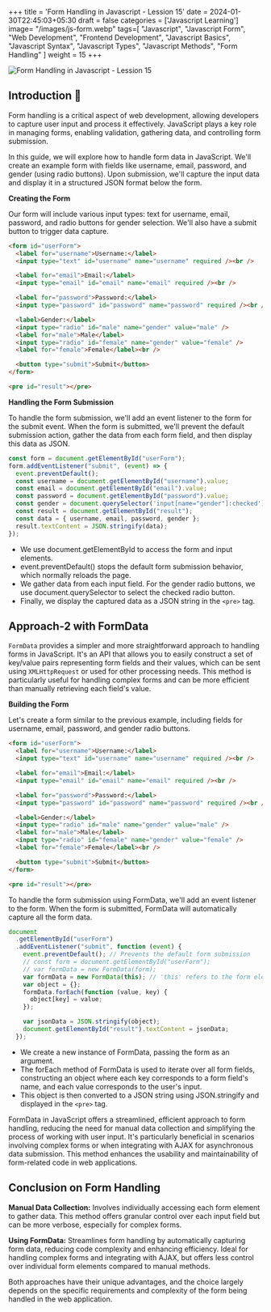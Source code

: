 +++
title = 'Form Handling in Javascript - Lession 15'
date = 2024-01-30T22:45:03+05:30
draft = false
categories = ['Javascript Learning']
image= "/images/js-form.webp"
tags=[
    "Javascript",
    "Javascript Form",
    "Web Development",
    "Frontend Development",
    "Javascript Basics",
    "Javascript Syntax",
    "Javascript Types",
    "Javascript Methods",
    "Form Handling"
]
weight = 15
+++

![Form Handling in Javascript - Lession 15](/images/js-form.webp)

## Introduction 🌱

Form handling is a critical aspect of web development, allowing developers to capture user input and process it effectively. JavaScript plays a key role in managing forms, enabling validation, gathering data, and controlling form submission.

In this guide, we will explore how to handle form data in JavaScript. We'll create an example form with fields like username, email, password, and gender (using radio buttons). Upon submission, we'll capture the input data and display it in a structured JSON format below the form.

**Creating the Form**

Our form will include various input types: text for username, email, password, and radio buttons for gender selection. We'll also have a submit button to trigger data capture.

```html
<form id="userForm">
  <label for="username">Username:</label>
  <input type="text" id="username" name="username" required /><br />

  <label for="email">Email:</label>
  <input type="email" id="email" name="email" required /><br />

  <label for="password">Password:</label>
  <input type="password" id="password" name="password" required /><br />

  <label>Gender:</label>
  <input type="radio" id="male" name="gender" value="male" />
  <label for="male">Male</label>
  <input type="radio" id="female" name="gender" value="female" />
  <label for="female">Female</label><br />

  <button type="submit">Submit</button>
</form>

<pre id="result"></pre>
```

**Handling the Form Submission**

To handle the form submission, we'll add an event listener to the form for the submit event. When the form is submitted, we'll prevent the default submission action, gather the data from each form field, and then display this data as JSON.

```javascript
const form = document.getElementById("userForm");
form.addEventListener("submit", (event) => {
  event.preventDefault();
  const username = document.getElementById("username").value;
  const email = document.getElementById("email").value;
  const password = document.getElementById("password").value;
  const gender = document.querySelector('input[name="gender"]:checked').value;
  const result = document.getElementById("result");
  const data = { username, email, password, gender };
  result.textContent = JSON.stringify(data);
});
```

- We use document.getElementById to access the form and input elements.
- event.preventDefault() stops the default form submission behavior, which normally reloads the page.
- We gather data from each input field. For the gender radio buttons, we use document.querySelector to select the checked radio button.
- Finally, we display the captured data as a JSON string in the `<pre>` tag.

## Approach-2 with FormData

`FormData` provides a simpler and more straightforward approach to handling forms in JavaScript. It's an API that allows you to easily construct a set of key/value pairs representing form fields and their values, which can be sent using `XMLHttpRequest` or used for other processing needs. This method is particularly useful for handling complex forms and can be more efficient than manually retrieving each field's value.

**Building the Form**

Let's create a form similar to the previous example, including fields for username, email, password, and gender radio buttons.

```html
<form id="userForm">
  <label for="username">Username:</label>
  <input type="text" id="username" name="username" required /><br />

  <label for="email">Email:</label>
  <input type="email" id="email" name="email" required /><br />

  <label for="password">Password:</label>
  <input type="password" id="password" name="password" required /><br />

  <label>Gender:</label>
  <input type="radio" id="male" name="gender" value="male" />
  <label for="male">Male</label>
  <input type="radio" id="female" name="gender" value="female" />
  <label for="female">Female</label><br />

  <button type="submit">Submit</button>
</form>

<pre id="result"></pre>
```

To handle the form submission using FormData, we'll add an event listener to the form. When the form is submitted, FormData will automatically capture all the form data.

```javascript
document
  .getElementById("userForm")
  .addEventListener("submit", function (event) {
    event.preventDefault(); // Prevents the default form submission
    // const form = document.getElementById("userForm");
    // var formData = new FormData(form);
    var formData = new FormData(this); // 'this' refers to the form element
    var object = {};
    formData.forEach(function (value, key) {
      object[key] = value;
    });

    var jsonData = JSON.stringify(object);
    document.getElementById("result").textContent = jsonData;
  });
```

- We create a new instance of FormData, passing the form as an argument.
- The forEach method of FormData is used to iterate over all form fields, constructing an object where each key corresponds to a form field's name, and each value corresponds to the user's input.
- This object is then converted to a JSON string using JSON.stringify and displayed in the `<pre>` tag.

FormData in JavaScript offers a streamlined, efficient approach to form handling, reducing the need for manual data collection and simplifying the process of working with user input. It's particularly beneficial in scenarios involving complex forms or when integrating with AJAX for asynchronous data submission. This method enhances the usability and maintainability of form-related code in web applications.

## Conclusion on Form Handling

**Manual Data Collection:** Involves individually accessing each form element to gather data. This method offers granular control over each input field but can be more verbose, especially for complex forms.

**Using FormData:** Streamlines form handling by automatically capturing form data, reducing code complexity and enhancing efficiency. Ideal for handling complex forms and integrating with AJAX, but offers less control over individual form elements compared to manual methods.

Both approaches have their unique advantages, and the choice largely depends on the specific requirements and complexity of the form being handled in the web application.
